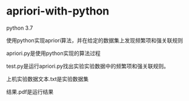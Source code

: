 # apriori-with-python
python 3.7

使用python实现apriori算法，并在给定的数据集上发现频繁项和强关联规则

apriori.py是使用python实现的算法过程

test.py是运行apriori.py找出实验实验数据中的频繁项和强关联规则。

上机实验数据文本.txt是实验数据集

结果.pdf是运行结果
